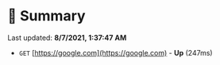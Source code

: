 # 📖 Summary
Last updated: **8/7/2021, 1:37:47 AM**

- `GET` [https://google.com](https://google.com) - **Up** (247ms)
